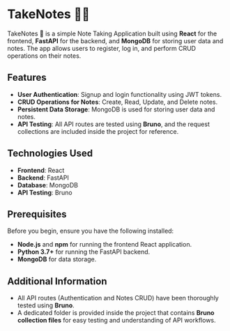 # TakeNotes 📔📝

TakeNotes 📝 is a simple Note Taking Application built using **React** for the frontend, **FastAPI** for the backend, and **MongoDB** for storing user data and notes. The app allows users to register, log in, and perform CRUD operations on their notes.

## Features

- **User Authentication**: Signup and login functionality using JWT tokens.
- **CRUD Operations for Notes**: Create, Read, Update, and Delete notes.
- **Persistent Data Storage**: MongoDB is used for storing user data and notes.
- **API Testing**: All API routes are tested using **Bruno**, and the request collections are included inside the project for reference.

## Technologies Used

- **Frontend**: React
- **Backend**: FastAPI
- **Database**: MongoDB
- **API Testing**: Bruno

## Prerequisites

Before you begin, ensure you have the following installed:

- **Node.js** and **npm** for running the frontend React application.
- **Python 3.7+** for running the FastAPI backend.
- **MongoDB** for data storage.

## Additional Information

- All API routes (Authentication and Notes CRUD) have been thoroughly tested using **Bruno**.
- A dedicated folder is provided inside the project that contains **Bruno collection files** for easy testing and understanding of API workflows.